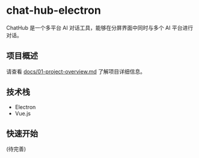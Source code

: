 # chat-hub-electron

ChatHub 是一个多平台 AI 对话工具，能够在分屏界面中同时与多个 AI 平台进行对话。

## 项目概述

请查看 [docs/01-project-overview.md](docs/01-project-overview.md) 了解项目详细信息。

## 技术栈

- Electron
- Vue.js

## 快速开始

(待完善)